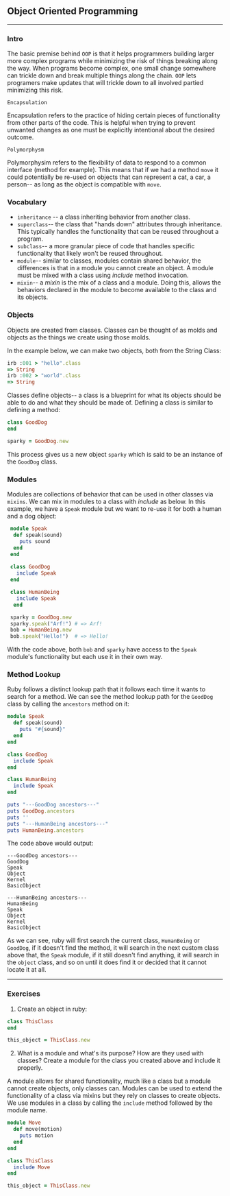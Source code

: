 ## Object Oriented Programming
---
### Intro 
The basic premise behind `OOP` is that it helps programmers building larger more complex programs while minimizing the risk of things breaking along the way. When programs become complex, one small change somewhere can trickle down and break multiple things along the chain. `OOP` lets programers make updates that will trickle down to all involved partied minimizing this risk.

`Encapsulation`

Encapsulation refers to the practice of hiding certain pieces of functionality from other parts of the code. This is helpful when trying to prevent unwanted changes as one must be explicitly intentional about the desired outcome. 


`Polymorphysm`

Polymorphysim refers to the flexibility of data to respond to a common interface (method for example). This means that if we had a method `move` it could potentially be re-used on objects that can represent a cat, a car, a person-- as long as the object is compatible with `move`.


### Vocabulary

- `inheritance` -- a class inheriting behavior from another class.
- `superclass`-- the class that "hands down" attributes through inheritance. This typically handles the functionality that can be reused throughout a program.
- `subclass`-- a more granular piece of code that handles specific functionality that likely won't  be reused throughout. 
- `module`-- similar to classes, modules contain shared behavior, the differences is that in a module you cannot create an object. A module must be mixed with a class using _include_ method invocation.
- `mixin`-- a _mixin_ is the mix of a class and a module. Doing this, allows the behaviors declared in the module to become available to the class and its objects.


### Objects 

Objects are created from classes. Classes can be thought of as molds and objects as the things we create using those molds. 

In the example below, we can make two objects, both from the String Class:
```ruby
irb :001 > "hello".class
=> String
irb :002 > "world".class
=> String
``` 

Classes define objects-- a class is a blueprint for what its objects should be able to do and what they should be made of. Defining a class is similar to defining a method:

```ruby
class GoodDog
end 

sparky = GoodDog.new
```

This process gives us a new object `sparky` which is said to be an instance of the `GoodDog` class.


### Modules

Modules are collections of behavior that can be used in other classes via `mixins`. We can mix in modules to a class with _include_ as below. In this example, we have a `Speak` module but we want to re-use it for both a human and a dog object:

```ruby
 module Speak
  def speak(sound)
    puts sound 
  end
 end
 
 class GoodDog
   include Speak
 end 

 class HumanBeing
   include Speak
  end 

 sparky = GoodDog.new
 sparky.speak("Arf!") # => Arf!
 bob = HumanBeing.new
 bob.speak("Hello!")  # => Hello!
```

With the code above, both `bob` and `sparky` have access to the `Speak` module's functionality but each use it in their own way. 

### Method Lookup

Ruby follows a distinct lookup path that it follows each time it wants to search for a method. 
We can see the method lookup path for the `GoodDog` class by calling the `ancestors` method on it:

```ruby
module Speak
  def speak(sound)
    puts "#{sound}"
  end
end

class GoodDog
  include Speak
end

class HumanBeing
  include Speak
end

puts "---GoodDog ancestors---"
puts GoodDog.ancestors
puts ''
puts "---HumanBeing ancestors---"
puts HumanBeing.ancestors
```

The code above would output:

```
---GoodDog ancestors---
GoodDog
Speak
Object
Kernel
BasicObject

---HumanBeing ancestors---
HumanBeing
Speak
Object
Kernel
BasicObject
```

As we can see, ruby will first search the current class, `HumanBeing` or `GoodDog`, if it doesn't find the method, it will search in the next custom class above that, the `Speak` module, if it still doesn't find anything, it will search in the `object` class, and so on until it does find it or decided that it cannot locate it at all.

---
### Exercises
1. Create an object in ruby:
```ruby
class ThisClass
end

this_object = ThisClass.new
```
2. What is a module and what's its purpose? How are they used with classes? Create a module for the class you created above and include it properly.

A module allows for shared functionality, much like a class but a module cannot create objects, only classes can. Modules can be used to extend the functionality of a class via mixins but they rely on classes to create objects. We use modules in a class by calling the `include` method followed by the module name. 

```ruby
module Move
  def move(motion)
    puts motion
  end
end

class ThisClass
  include Move
end

this_object = ThisClass.new
```
